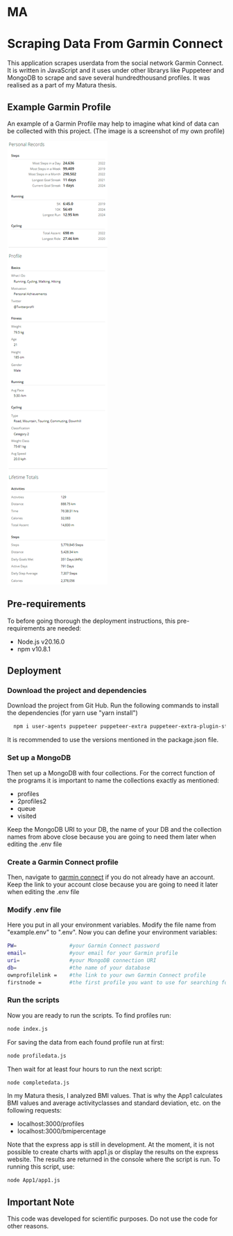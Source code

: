 # MA
# Scraping Data From Garmin Connect 
This application scrapes userdata from the social network Garmin Connect. It is written in JavaScript and it uses under other librarys like Puppeteer and MongoDB to scrape and save several hundredthousand profiles. It was realised as a part of my Matura thesis.

## Example Garmin Profile
An example of a Garmin Profile may help to imagine what kind of data can be collected with this project. (The image is a screenshot of my own profile)

![Garmin Profile](/screenshots/image.png)

## Pre-requirements
To before going thorough the deployment instructions, this pre-requirements are needed:
- Node.js v20.16.0
- npm v10.8.1

## Deployment
### Download the project and dependencies
Download the project from Git Hub.
Run the following commands to install the dependencies (for yarn use "yarn install")
```bash
  npm i user-agents puppeteer puppeteer-extra puppeteer-extra-plugin-stealth mongodb express dotenv colorette chart.js -g
```
It is recommended to use the versions mentioned in the package.json file.

### Set up a MongoDB 
Then set up a MongoDB with four collections. For the correct function of the programs it is important to name the collections exactly as mentioned: 
- profiles 
- 2profiles2 
- queue
- visited

Keep the MongoDB URI to your DB, the name of your DB and the collection names from above close because you are going to need them later when editing the .env file

### Create a Garmin Connect profile
Then, navigate to [garmin connect](https://sso.garmin.com/portal/sso/en-CH/create-account?clientId=GarminConnect&service=https://connect.garmin.com/modern) if you do not already have an account. 
Keep the link to your account close because you are going to need it later when editing the .env file

### Modify .env file
Here you put in all your environment variables. Modify the file name from "example.env" to ".env". Now you can define your environment variables:

```bash
PW=                 #your Garmin Connect password
email=              #your email for your Garmin profile
uri=                #your MongoDB connection URI
db=                 #the name of your database
ownprofilelink =    #the link to your own Garmin Connect profile
firstnode =         #the first profile you want to use for searching for more profiles 
```

### Run the scripts 
Now you are ready to run the scripts. 
To find profiles run:
```Bash
node index.js
```

For saving the data from each found profile run at first: 
```Bash
node profiledata.js
```
Then wait for at least four hours to run the next script:
```Bash
node completedata.js
```


In my Matura thesis, I analyzed BMI values. That is why the App1 calculates BMI values and average activityclasses and standard deviation, etc. on the following requests:
- localhost:3000/profiles 
- localhost:3000/bmipercentage

Note that the express app is still in development. At the moment, it is not possible to create charts with app1.js or display the results on the express website.
The results are returned in the console where the script is run.
To running this script, use:
```Bash
node App1/app1.js
```

## Important Note
This code was developed for scientific purposes. Do not use the code for other reasons. 
